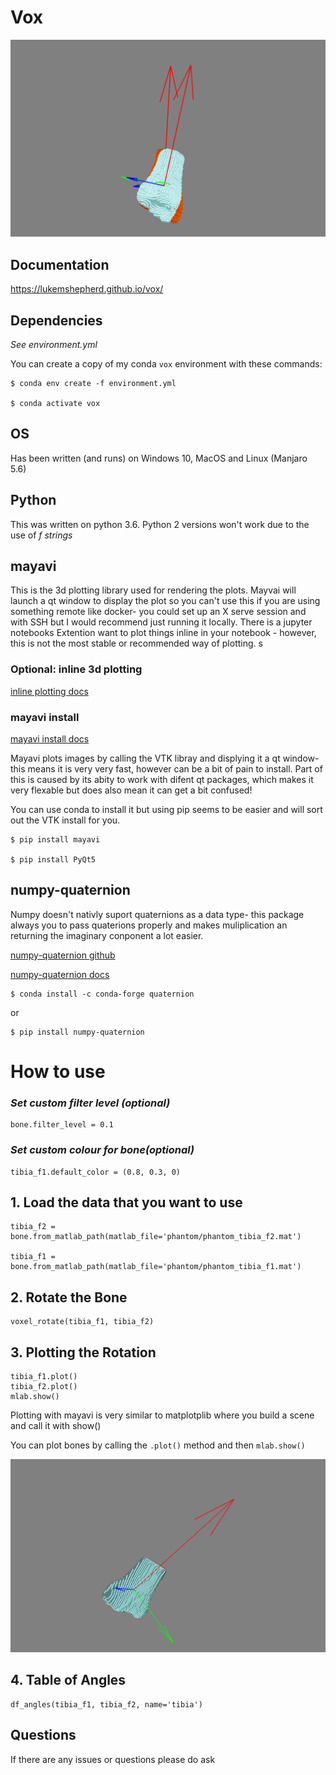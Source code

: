 # Vox
![bone_image](docs/images/non_alined.png)

## Documentation
https://lukemshepherd.github.io/vox/

## Dependencies 
*See environment.yml* 

You can create a copy of my conda `vox` environment with these commands:

    $ conda env create -f environment.yml

    $ conda activate vox

## OS
Has been written (and runs) on Windows 10, MacOS and Linux (Manjaro 5.6)

## Python
This was written on python 3.6. Python 2 versions won't work due to the use of *f strings*

## mayavi
This is the 3d plotting library used for rendering the plots. Mayvai will launch a qt window to display the plot so you can't use this if you are using something remote like docker- you could set up an X serve session and with SSH but I would recommend just running it locally. There is a jupyter notebooks Extention want to plot things inline in your notebook - however, this is not the most stable or recommended way of plotting.
s
### Optional: inline 3d plotting
[inline plotting docs](http://docs.enthought.com/mayavi/mayavi/tips.html#using-mayavi-in-jupyter-notebooks)
  
  
### mayavi install

[mayavi install docs](https://docs.enthought.com/mayavi/mayavi/installation.html)
 
Mayavi plots images by calling the VTK libray and displying it a qt window- this means it is very very fast, however can be a bit of pain to install. Part of this is caused by its abity to work with difent qt packages, which makes it very flexable but does also mean it can get a bit confused!

You can use conda to install it but using pip seems to be easier and will sort out the VTK install for you.

    $ pip install mayavi

    $ pip install PyQt5

## numpy-quaternion 

Numpy doesn't nativly suport quaternions as a data type- this package always you to pass quaterions properly and makes muliplication an returning the imaginary conponent a lot easier.

[numpy-quaternion github](https://github.com/moble/quaternion)

[numpy-quaternion docs](https://quaternion.readthedocs.io/en/latest/)

    $ conda install -c conda-forge quaternion
    
 or
 
    $ pip install numpy-quaternion
    
# How to use


### *Set custom filter level (optional)*
    bone.filter_level = 0.1

### *Set custom colour for bone(optional)*
    tibia_f1.default_color = (0.8, 0.3, 0)

## 1. Load the data that you want to use
    tibia_f2 = bone.from_matlab_path(matlab_file='phantom/phantom_tibia_f2.mat')

    tibia_f1 = bone.from_matlab_path(matlab_file='phantom/phantom_tibia_f1.mat')

## 2. Rotate the Bone
    voxel_rotate(tibia_f1, tibia_f2)

## 3. Plotting the Rotation
    tibia_f1.plot()
    tibia_f2.plot()
    mlab.show()

Plotting with mayavi is very similar to matplotplib where you build a scene and call it with show()

You can plot bones by calling the `.plot()` method and then `mlab.show()`

![rotated_image](/images/alined.png)


## 4. Table of Angles
    df_angles(tibia_f1, tibia_f2, name='tibia')


## Questions
If there are any issues or questions please do ask
